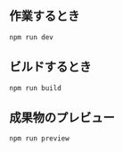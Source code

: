 ## 作業するとき

```
npm run dev
```

## ビルドするとき

```
npm run build
```

## 成果物のプレビュー

```
npm run preview
```

